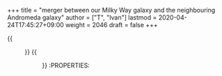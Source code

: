 +++
title = "merger between our Milky Way galaxy and the neighbouring Andromeda galaxy"
author = ["T", "Ivan"]
lastmod = 2020-04-24T17:45:27+09:00
weight = 2046
draft = false
+++

{{<figure src="/images/galaxycrash.jpg">}}
{{<figure src="/images/starforming.jpg">}}
:PROPERTIES:

